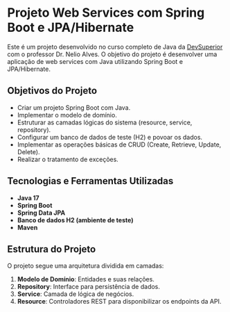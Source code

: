 # Projeto Web Services com Spring Boot e JPA/Hibernate

Este é um projeto desenvolvido no curso completo de Java da [DevSuperior](https://devsuperior.com.br) com o professor Dr. Nelio Alves. O objetivo do projeto é desenvolver uma aplicação de web services com Java utilizando Spring Boot e JPA/Hibernate.

## Objetivos do Projeto

- Criar um projeto Spring Boot com Java.
- Implementar o modelo de domínio.
- Estruturar as camadas lógicas do sistema (resource, service, repository).
- Configurar um banco de dados de teste (H2) e povoar os dados.
- Implementar as operações básicas de CRUD (Create, Retrieve, Update, Delete).
- Realizar o tratamento de exceções.

## Tecnologias e Ferramentas Utilizadas

- **Java 17**
- **Spring Boot**
- **Spring Data JPA**
- **Banco de dados H2 (ambiente de teste)**
- **Maven**

## Estrutura do Projeto

O projeto segue uma arquitetura dividida em camadas:

1. **Modelo de Domínio**: Entidades e suas relações.
2. **Repository**: Interface para persistência de dados.
3. **Service**: Camada de lógica de negócios.
4. **Resource**: Controladores REST para disponibilizar os endpoints da API.
